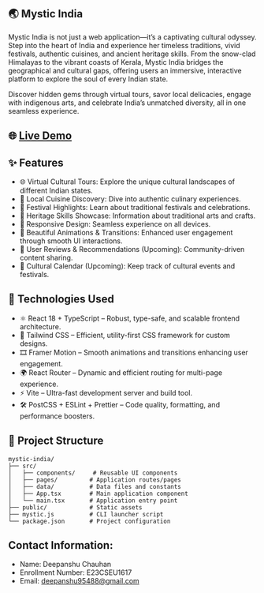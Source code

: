 ## 🌏 **Mystic India**

Mystic India is not just a web application—it’s a captivating cultural odyssey. Step into the heart of India and experience her timeless traditions, vivid festivals, authentic cuisines, and ancient heritage skills. From the snow-clad Himalayas to the vibrant coasts of Kerala, Mystic India bridges the geographical and cultural gaps, offering users an immersive, interactive platform to explore the soul of every Indian state.

Discover hidden gems through virtual tours, savor local delicacies, engage with indigenous arts, and celebrate India’s unmatched diversity, all in one seamless experience.

## 🌐 [Live Demo]([https://mystic-hues-design.lovable.app](https://67e61c1b61bfe6b67572d424--mystic-india.netlify.app/))

## ✨ Features

- 🌐 Virtual Cultural Tours: Explore the unique cultural landscapes of different Indian states.
- 🍛 Local Cuisine Discovery: Dive into authentic culinary experiences.
-	🎉 Festival Highlights: Learn about traditional festivals and celebrations.
-	🏺 Heritage Skills Showcase: Information about traditional arts and crafts.
-	📱 Responsive Design: Seamless experience on all devices.
-	🎨 Beautiful Animations & Transitions: Enhanced user engagement through smooth UI interactions.
-	📝 User Reviews & Recommendations (Upcoming): Community-driven content sharing.
-	📅 Cultural Calendar (Upcoming): Keep track of cultural events and festivals.



## 🚀 Technologies Used
- ⚛️ React 18 + TypeScript – Robust, type-safe, and scalable frontend architecture.
- 🎨 Tailwind CSS – Efficient, utility-first CSS framework for custom designs.
- 🎞️ Framer Motion – Smooth animations and transitions enhancing user engagement.
- 🌍 React Router – Dynamic and efficient routing for multi-page experience.
- ⚡ Vite – Ultra-fast development server and build tool.
- 🛠️ PostCSS + ESLint + Prettier – Code quality, formatting, and performance boosters.


## 🎯 Project Structure

```
mystic-india/
├── src/
│   ├── components/     # Reusable UI components
│   ├── pages/         # Application routes/pages
│   ├── data/          # Data files and constants
│   ├── App.tsx        # Main application component
│   └── main.tsx       # Application entry point
├── public/            # Static assets
├── mystic.js          # CLI launcher script
└── package.json       # Project configuration
```


## Contact Information:
- Name: Deepanshu Chauhan
- Enrollment Number: E23CSEU1617
- Email: deepanshu95488@gmail.com



